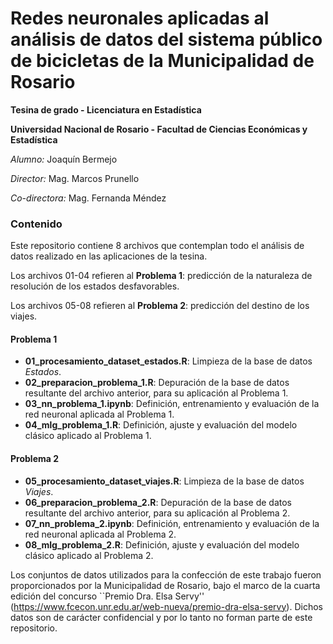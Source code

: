 # Redes neuronales aplicadas al análisis de datos del sistema público de bicicletas de la Municipalidad de Rosario

**Tesina de grado - Licenciatura en Estadística**

**Universidad Nacional de Rosario - Facultad de Ciencias Económicas y Estadística**

*Alumno:* Joaquín Bermejo

*Director:* Mag. Marcos Prunello

*Co-directora:* Mag. Fernanda Méndez

### Contenido

Este repositorio contiene 8 archivos que contemplan todo el análisis de datos realizado en las aplicaciones de la tesina.

Los archivos 01-04 refieren al **Problema 1**: predicción de la naturaleza de resolución de los estados desfavorables.

Los archivos 05-08 refieren al **Problema 2**: predicción del destino de los viajes.

#### Problema 1

* **01_procesamiento_dataset_estados.R**: Limpieza de la base de datos *Estados*.
* **02_preparacion_problema_1.R**: Depuración de la base de datos resultante del archivo anterior, para su aplicación al Problema 1.
* **03_nn_problema_1.ipynb**: Definición, entrenamiento y evaluación de la red neuronal aplicada al Problema 1.
* **04_mlg_problema_1.R**: Definición, ajuste y evaluación del modelo clásico aplicado al Problema 1.

#### Problema 2

* **05_procesamiento_dataset_viajes.R**: Limpieza de la base de datos *Viajes*.
* **06_preparacion_problema_2.R**: Depuración de la base de datos resultante del archivo anterior, para su aplicación al Problema 2.
* **07_nn_problema_2.ipynb**: Definición, entrenamiento y evaluación de la red neuronal aplicada al Problema 2.
* **08_mlg_problema_2.R**: Definición, ajuste y evaluación del modelo clásico aplicado al Problema 2.

Los conjuntos de datos utilizados para la confección de este trabajo fueron proporcionados por la Municipalidad de Rosario, bajo el marco de la cuarta edición del concurso ``Premio Dra. Elsa Servy'' (https://www.fcecon.unr.edu.ar/web-nueva/premio-dra-elsa-servy). Dichos datos son de carácter confidencial y por lo tanto no forman parte de este repositorio.
